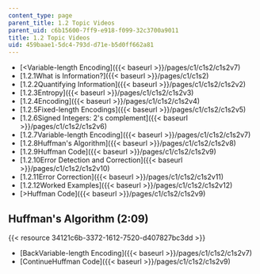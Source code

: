 ```yaml
---
content_type: page
parent_title: 1.2 Topic Videos
parent_uid: c6b15600-7ff9-e918-f099-32c3700a9011
title: 1.2 Topic Videos
uid: 459baae1-5dc4-793d-d71e-b5d0ff662a81
---
```


*   [\<Variable-length Encoding]({{< baseurl >}}/pages/c1/c1s2/c1s2v7)
*   [1.2.1What is Information?]({{< baseurl >}}/pages/c1/c1s2)
*   [1.2.2Quantifying Information]({{< baseurl >}}/pages/c1/c1s2/c1s2v2)
*   [1.2.3Entropy]({{< baseurl >}}/pages/c1/c1s2/c1s2v3)
*   [1.2.4Encoding]({{< baseurl >}}/pages/c1/c1s2/c1s2v4)
*   [1.2.5Fixed-length Encodings]({{< baseurl >}}/pages/c1/c1s2/c1s2v5)
*   [1.2.6Signed Integers: 2's complement]({{< baseurl >}}/pages/c1/c1s2/c1s2v6)
*   [1.2.7Variable-length Encoding]({{< baseurl >}}/pages/c1/c1s2/c1s2v7)
*   [1.2.8Huffman's Algorithm]({{< baseurl >}}/pages/c1/c1s2/c1s2v8)
*   [1.2.9Huffman Code]({{< baseurl >}}/pages/c1/c1s2/c1s2v9)
*   [1.2.10Error Detection and Correction]({{< baseurl >}}/pages/c1/c1s2/c1s2v10)
*   [1.2.11Error Correction]({{< baseurl >}}/pages/c1/c1s2/c1s2v11)
*   [1.2.12Worked Examples]({{< baseurl >}}/pages/c1/c1s2/c1s2v12)
*   [\>Huffman Code]({{< baseurl >}}/pages/c1/c1s2/c1s2v9)

Huffman's Algorithm (2:09)
--------------------------

{{< resource 34121c6b-3372-1612-7520-d407827bc3dd >}}

*   [BackVariable-length Encoding]({{< baseurl >}}/pages/c1/c1s2/c1s2v7)
*   [ContinueHuffman Code]({{< baseurl >}}/pages/c1/c1s2/c1s2v9)